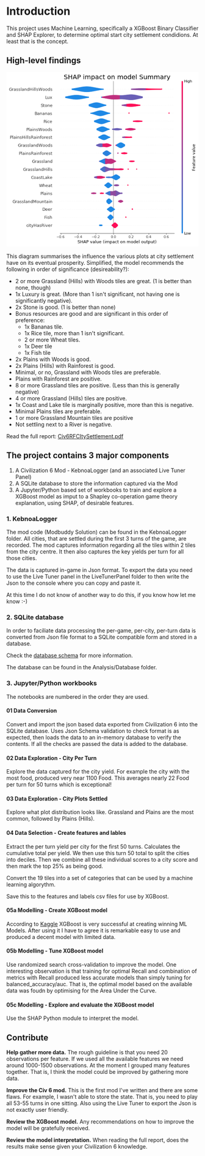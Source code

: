 # Introduction 

This project uses Machine Learning, specifically a XGBoost Binary Classifier and SHAP Explorer, to determine optimal start city settlement condidions. At least that is the concept.

## High-level findings

![SHAP impact on model Summary](/Analysis/Images/SHAP_summary_01.png)

This diagram summarises the influence the various plots at city settlement have on its eventual prosperity. Simplified, the model recommends the following in order of significance (desireability?):

* 2 or more Grassland (Hills) with Woods tiles are great. (1 is better than none, though)
* 1x Luxury is great. (More than 1 isn't significant, not having one is significantly negative).
* 2x Stone is good. (1 is better than none)
* Bonus resources are good and are significant in this order of preference:
  * 1x Bananas tile.
  * 1x Rice tile, more than 1 isn't significant.
  * 2 or more Wheat tiles.
  * 1x Deer tile
  * 1x Fish tile
* 2x Plains with Woods is good.
* 2x Plains (Hills) with Rainforest is good.
* Minimal, or no, Grassland with Woods tiles are preferable.
* Plains with Rainforest are positive.
* 8 or more Grassland tiles are positive. (Less than this is generally negative)
* 4 or more Grassland (Hills) tiles are positive.
* 1x Coast and Lake tile is marginally positive, more than this is negative.
* Minimal Plains tiles are preferable.
* 1 or more Grassland Mountain tiles are positive
* Not settling next to a River is negative.

Read the full report: [Civ6RFCItySettlement.pdf](Civ6RFCItySettlement.pdf)

## The project contains 3 major components

1. A Civilization 6 Mod - KebnoaLogger (and an associated Live Tuner Panel)
2. A SQLite database to store the information captured via the Mod
3. A Jupyter/Python based set of workbooks to train and explore a XGBoost model as imput to a Shapley co-operation game theory explanation, using SHAP, of desirable features.

### 1. KebnoaLogger

The mod code (Modbuddy Solution) can be found in the KebnoaLogger folder. All cities, that are settled during the first 3 turns of the game, are recorded. The mod captures information regarding all the tiles within 2 tiles from the city centre. It then also captures the key yields per turn for all those cities.

The data is captured in-game in Json format. To export the data you need to use the Live Tuner panel in the LiveTunerPanel folder to then write the Json to the console where you can copy and paste it.

At this time I do not know of another way to do this, if you know how let me know :-)

### 2. SQLite database

In order to faciliate data processing the per-game, per-city, per-turn data is converted from Json file format to a SQLite compatible form and stored in a database.

Check the [database schema](DatabaseDesign/Civ6CitySettlementDataModel_04.pdf) for more information.

The database can be found in the Analysis/Database folder.

### 3. Jupyter/Python workbooks

The notebooks are numbered in the order they are used.

#### 01 Data Conversion

Convert and import the json based data exported from Civilization 6 into the SQLite database. Uses Json Schema validation to check format is as expected, then loads the data to an in-memory database to verify the contents. If all the checks are passed the data is added to the database.

#### 02 Data Exploration - City Per Turn

Explore the data captured for the city yield. For example the city with the most food, produced very near 1100 Food. This averages nearly 22 Food per turn for 50 turns which is exceptional!

#### 03 Data Exploration - City Plots Settled

Explore what plot distribution looks like. Grassland and Plains are the most common, followed by Plains (Hills).

#### 04 Data Selection - Create features and lables

Extract the per turn yield per city for the first 50 turns. Calculates the cumulative total per yield. We then use this turn 50 total to split the cities into deciles. Then we combine all these individual scores to a city score and then mark the top 25% as being good.

Convert the 19 tiles into a set of categories that can be used by a machine learning algorythm.

Save this to the features and labels csv files for use by XGBoost.

#### 05a Modelling - Create XGBoost model

According to [Kaggle](https://www.kaggle.com/) XGBoost is very successful at creating winning ML Models. After using it I have to agree it is remarkable easy to use and produced a decent model with limited data.

#### 05b Modelling - Tune XGBoost model

Use randomized search cross-validation to improve the model. One interesting observation is that training for optimal Recall and combination of metrics with Recall produced less accurate models than simply tuning for balanced_accuracy/auc. That is, the optimal model based on the available data was foudn by optimising for the Area Under the Curve.

#### 05c Modelling - Explore and evaluate the XGBoost model

Use the SHAP Python module to interpret the model.

## Contribute

**Help gather more data.** The rough guideline is that you need 20 observations per feature. If we used all the available features we need around 1000-1500 observations. At the moment I grouped many features together. That is, I think the model could be improved by gathering more data.

**Improve the Civ 6 mod.** This is the first mod I've written and there are some flaws. For example, I wasn't able to store the state. That is, you need to play all 53-55 turns in one sitting. Also using the Live Tuner to export the Json is not exactly user friendly.

**Review the XGBoost model.** Any recommendations on how to improve the model will be gratefully received.

**Review the model interpretation.** When reading the full report, does the results make sense given your Civilization 6 knowledge.
